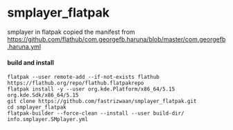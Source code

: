 # smplayer_flatpak
smplayer in flatpak
copied the manifest from https://github.com/flathub/com.georgefb.haruna/blob/master/com.georgefb.haruna.yml
#### build and install
```
flatpak --user remote-add --if-not-exists flathub https://flathub.org/repo/flathub.flatpakrepo
flatpak install -y --user org.kde.Platform/x86_64/5.15 org.kde.Sdk/x86_64/5.15 
git clone https://github.com/fastrizwaan/smplayer_flatpak.git
cd smplayer_flatpak
flatpak-builder --force-clean --install --user build-dir/ info.smplayer.SMplayer.yml
```

